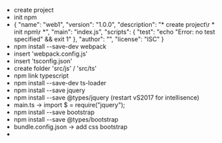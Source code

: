 ﻿
* create project
* init npm
* {
  "name": "web1",
  "version": "1.0.0",
  "description": "* create project\r * init npm\r *",
  "main": "index.js",
  "scripts": {
    "test": "echo \"Error: no test specified\" && exit 1"
  },
  "author": "",
  "license": "ISC"
}
* npm install --save-dev webpack
* insert 'webpack.config.js'
* insert 'tsconfig.json'
* create folder 'src/js' / 'src/ts'
* npm link typescript
* npm install --save-dev ts-loader 
* npm install --save jquery
* npm install --save @types/jquery (restart vS2017 for intellisence)
* main.ts -> import $ = require("jquery");
* npm install --save bootstrap
* npm install --save @types/bootstrap
* bundle.config.json -> add css bootstrap
* 